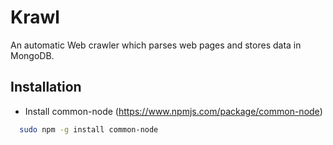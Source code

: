# Krawl
An automatic Web crawler which parses web pages and stores data in MongoDB.

## Installation
* Install common-node (https://www.npmjs.com/package/common-node)
```bash
  sudo npm -g install common-node
```
